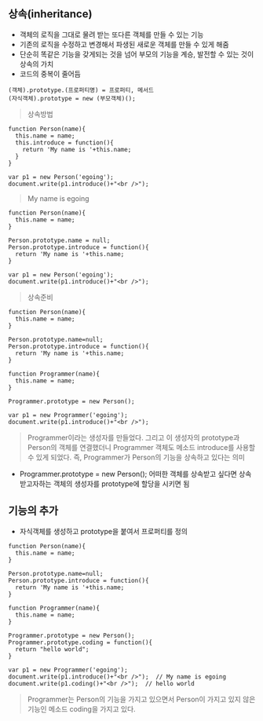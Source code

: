 ## 상속(inheritance)
- 객체의 로직을 그대로 물려 받는 또다른 객체를 만들 수 있는 기능
- 기존의 로직을 수정하고 변경해서 파생된 새로운 객체를 만들 수 있게 해줌
- 단순히 똑같은 기능을 갖게되는 것을 넘어 부모의 기능을 계승, 발전할 수 있는 것이 상속의 가치
- 코드의 중복이 줄어듬
```
(객체).prototype.(프로퍼티명) = 프로퍼티, 메서드
(자식객체).prototype = new (부모객체)();
```
> 상속방법
```
function Person(name){
  this.name = name;
  this.introduce = function(){
    return 'My name is '+this.name; 
  }   
}

var p1 = new Person('egoing');
document.write(p1.introduce()+"<br />");
```
> My name is egoing
```
function Person(name){
  this.name = name;
}

Person.prototype.name = null;
Person.prototype.introduce = function(){
  return 'My name is '+this.name; 
}

var p1 = new Person('egoing');
document.write(p1.introduce()+"<br />");
```
> 상속준비
```
function Person(name){
  this.name = name;
}

Person.prototype.name=null;
Person.prototype.introduce = function(){
  return 'My name is '+this.name; 
}
 
function Programmer(name){
  this.name = name;
}

Programmer.prototype = new Person();
 
var p1 = new Programmer('egoing');
document.write(p1.introduce()+"<br />");
```
> Programmer이라는 생성자를 만들었다. 그리고 이 생성자의 prototype과 Person의 객체를 연결했더니 Programmer 객체도 메소드 introduce를 사용할 수 있게 되었다. 즉, Programmer가 Person의 기능을 상속하고 있다는 의미

- Programmer.prototype = new Person(); 어떠한 객체를 상속받고 싶다면 상속받고자하는 객체의 생성자를 prototype에 할당을 시키면 됨


## 기능의 추가
- 자식객체를 생성하고 prototype을 붙여서 프로퍼티를 정의
```
function Person(name){
  this.name = name;
}

Person.prototype.name=null;
Person.prototype.introduce = function(){
  return 'My name is '+this.name; 
}
 
function Programmer(name){
  this.name = name;
}

Programmer.prototype = new Person();
Programmer.prototype.coding = function(){
  return "hello world";
}
 
var p1 = new Programmer('egoing');
document.write(p1.introduce()+"<br />");  // My name is egoing
document.write(p1.coding()+"<br />");  // hello world
```
> Programmer는 Person의 기능을 가지고 있으면서 Person이 가지고 있지 않은 기능인 메소드 coding을 가지고 있다. 
